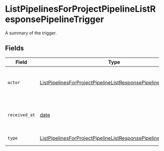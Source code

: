 # ListPipelinesForProjectPipelineListResponsePipelineTrigger

A summary of the trigger.


## Fields

| Field                                                                                                                                                         | Type                                                                                                                                                          | Required                                                                                                                                                      | Description                                                                                                                                                   |
| ------------------------------------------------------------------------------------------------------------------------------------------------------------- | ------------------------------------------------------------------------------------------------------------------------------------------------------------- | ------------------------------------------------------------------------------------------------------------------------------------------------------------- | ------------------------------------------------------------------------------------------------------------------------------------------------------------- |
| `actor`                                                                                                                                                       | [ListPipelinesForProjectPipelineListResponsePipelineTriggerActor](../../models/operations/listpipelinesforprojectpipelinelistresponsepipelinetriggeractor.md) | :heavy_check_mark:                                                                                                                                            | The user who triggered the Pipeline.                                                                                                                          |
| `received_at`                                                                                                                                                 | [date](https://docs.python.org/3/library/datetime.html#date-objects)                                                                                          | :heavy_check_mark:                                                                                                                                            | The date and time the trigger was received.                                                                                                                   |
| `type`                                                                                                                                                        | [ListPipelinesForProjectPipelineListResponsePipelineTriggerType](../../models/operations/listpipelinesforprojectpipelinelistresponsepipelinetriggertype.md)   | :heavy_check_mark:                                                                                                                                            | The type of trigger.                                                                                                                                          |